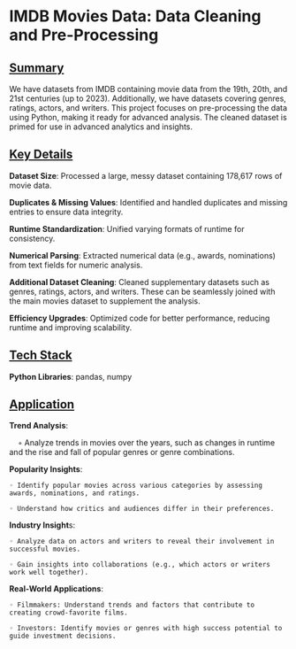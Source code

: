 # IMDB Movies Data: Data Cleaning and Pre-Processing

## <ins>Summary</ins>

We have datasets from IMDB containing movie data from the 19th, 20th, and 21st centuries (up to 2023). Additionally, we have datasets covering genres, ratings, actors, and writers. This project focuses on pre-processing the data using Python, making it ready for advanced analysis. The cleaned dataset is primed for use in advanced analytics and insights.


## <ins>Key Details</ins>

**Dataset Size**: Processed a large, messy dataset containing 178,617 rows of movie data.

**Duplicates & Missing Values**: Identified and handled duplicates and missing entries to ensure data integrity.

**Runtime Standardization**: Unified varying formats of runtime for consistency.

**Numerical Parsing**: Extracted numerical data (e.g., awards, nominations) from text fields for numeric analysis.

**Additional Dataset Cleaning**: Cleaned supplementary datasets such as genres, ratings, actors, and writers. These can be seamlessly joined with the main movies dataset to supplement the analysis.

**Efficiency Upgrades**: Optimized code for better performance, reducing runtime and improving scalability.


## <ins>Tech Stack</ins>

**Python Libraries**: pandas, numpy


## <ins>Application</ins>

**Trend Analysis**:

&nbsp;&nbsp;&nbsp; ◦ Analyze trends in movies over the years, such as changes in runtime and the rise and fall of popular genres or genre combinations.

**Popularity Insights**:

    ◦ Identify popular movies across various categories by assessing awards, nominations, and ratings.

    ◦ Understand how critics and audiences differ in their preferences.

**Industry Insight**s:

    ◦ Analyze data on actors and writers to reveal their involvement in successful movies.

    ◦ Gain insights into collaborations (e.g., which actors or writers work well together).

**Real-World Applications**:

    ◦ Filmmakers: Understand trends and factors that contribute to creating crowd-favorite films.

    ◦ Investors: Identify movies or genres with high success potential to guide investment decisions.
